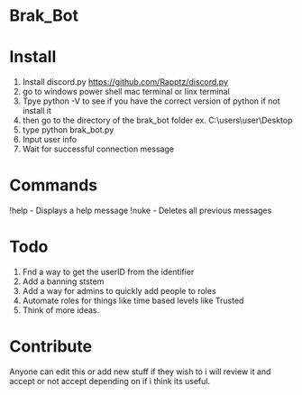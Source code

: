 # Brak_Bot

# Install 

1. Install discord.py https://github.com/Rapptz/discord.py
2. go to windows power shell mac terminal or linx terminal
3. Tpye python -V to see if you have the correct version of python if not install it 
4. then go to the directory of the brak_bot folder ex. C:\users\user\Desktop
5. type python brak_bot.py
6. Input user info 
7. Wait for successful connection message

# Commands

!help - Displays a help message
!nuke - Deletes all previous messages 

# Todo 
1. Fnd a way to get the userID from the identifier 
2. Add a banning ststem
3. Add a way for admins to quickly add people to roles 
4. Automate roles for things like time based levels like Trusted 
5. Think of more ideas.

# Contribute 

Anyone can edit this or add new stuff if they wish to i will review it and accept or not accept depending on if i think its useful.
